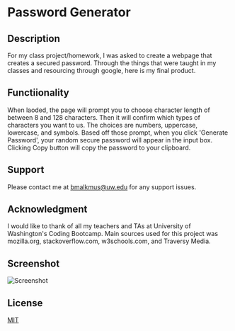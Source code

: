 # Password Generator 
## Description
For my class project/homework, I was asked to create a webpage that creates a secured password. Through the things that were taught in my classes and resourcing through google, here is my final product.
## Functiionality
When laoded, the page will prompt you to choose character length of between 8 and 128 characters. Then it will confirm which types of characters you want to us. The choices are numbers, uppercase, lowercase, and symbols. Based off those prompt, when you click 'Generate Password', your random secure password will appear in the input box. Clicking Copy button will copy the password to your clipboard.
## Support
Please contact me at bmalkmus@uw.edu for any support issues.
## Acknowledgment
I would like to thank of all my teachers and TAs at University of Washington's Coding Bootcamp. 
Main sources used for this project was mozilla.org, stackoverflow.com, w3schools.com, and Traversy Media. 
## Screenshot
![Screenshot](Screenshot(1).png) 
## License
[MIT](https://choosealicense.com/licenses/mit/)

